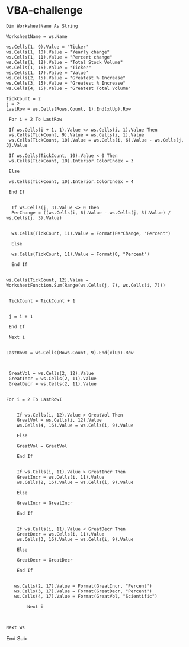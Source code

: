 # VBA-challenge



    Dim WorksheetName As String
    
    WorksheetName = ws.Name
        
    ws.Cells(1, 9).Value = "Ticker"
    ws.Cells(1, 10).Value = "Yearly change"
    ws.Cells(1, 11).Value = "Percent change"
    ws.Cells(1, 12).Value = "Total Stock Volume"
    ws.Cells(1, 16).Value = "Ticker"
    ws.Cells(1, 17).Value = "Value"
    ws.Cells(2, 15).Value = "Greatest % Increase"
    ws.Cells(3, 15).Value = "Greatest % Increase"
    ws.Cells(4, 15).Value = "Greatest Total Volume"
    
    TickCount = 2
    j = 2
    LastRow = ws.Cells(Rows.Count, 1).End(xlUp).Row
    
     For i = 2 To LastRow
     
     If ws.Cells(i + 1, 1).Value <> ws.Cells(i, 1).Value Then
     ws.Cells(TickCount, 9).Value = ws.Cells(i, 1).Value
     ws.Cells(TickCount, 10).Value = ws.Cells(i, 6).Value - ws.Cells(j, 3).Value
     
     If ws.Cells(TickCount, 10).Value < 0 Then
     ws.Cells(TickCount, 10).Interior.ColorIndex = 3
     
     Else
     
     ws.Cells(TickCount, 10).Interior.ColorIndex = 4
                
     End If
                    
                    
      If ws.Cells(j, 3).Value <> 0 Then
      PerChange = ((ws.Cells(i, 6).Value - ws.Cells(j, 3).Value) / ws.Cells(j, 3).Value)
                    
                
      ws.Cells(TickCount, 11).Value = Format(PerChange, "Percent")
                    
      Else
                    
      ws.Cells(TickCount, 11).Value = Format(0, "Percent")
                    
      End If
                    
              
    ws.Cells(TickCount, 12).Value = WorksheetFunction.Sum(Range(ws.Cells(j, 7), ws.Cells(i, 7)))
                
                
     TickCount = TickCount + 1
                
            
     j = i + 1
                
     End If
            
     Next i
            
       
    LastRowI = ws.Cells(Rows.Count, 9).End(xlUp).Row
        
        
       
     GreatVol = ws.Cells(2, 12).Value
     GreatIncr = ws.Cells(2, 11).Value
     GreatDecr = ws.Cells(2, 11).Value
        
            
    For i = 2 To LastRowI
            
                
        If ws.Cells(i, 12).Value > GreatVol Then
        GreatVol = ws.Cells(i, 12).Value
        ws.Cells(4, 16).Value = ws.Cells(i, 9).Value
                
        Else
                
        GreatVol = GreatVol
                
        End If
                
                
        If ws.Cells(i, 11).Value > GreatIncr Then
        GreatIncr = ws.Cells(i, 11).Value
        ws.Cells(2, 16).Value = ws.Cells(i, 9).Value
                
        Else
                
        GreatIncr = GreatIncr
                
        End If
                
                
        If ws.Cells(i, 11).Value < GreatDecr Then
        GreatDecr = ws.Cells(i, 11).Value
        ws.Cells(3, 16).Value = ws.Cells(i, 9).Value
                
        Else
                
        GreatDecr = GreatDecr
                
        End If
                
           
       ws.Cells(2, 17).Value = Format(GreatIncr, "Percent")
       ws.Cells(3, 17).Value = Format(GreatDecr, "Percent")
       ws.Cells(4, 17).Value = Format(GreatVol, "Scientific")
            
            Next i
            
     
     
    Next ws

End Sub
